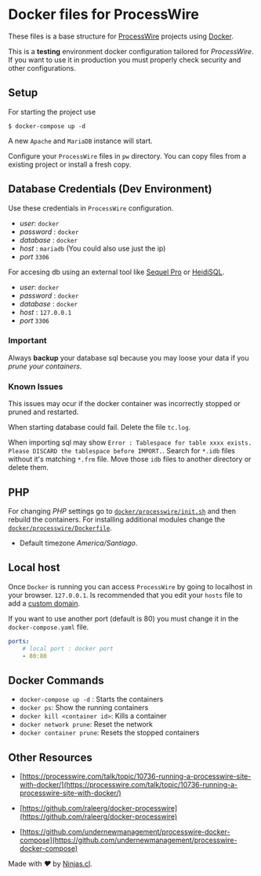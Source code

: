 # Docker files for ProcessWire

These files is a base structure for [ProcessWire](https://processwire.com)
projects using [Docker](https://www.docker.com/).

This is a **testing** environment docker configuration tailored for *ProcessWire*. If you want to use it in production you must properly check security and other configurations.

## Setup

For starting the project use

`$ docker-compose up -d`

A new `Apache` and `MariaDB` instance will start.

Configure your `ProcessWire` files in `pw` directory. You can copy
files from a existing project or install a fresh copy.

## Database Credentials (Dev Environment)

Use these credentials in `ProcessWire` configuration.

- *user*: `docker`
- *password* : `docker`
- *database* : `docker`
- *host* : `mariadb` (You could also use just the ip)
- *port* `3306`

For accesing db using an external tool like [Sequel Pro](https://www.sequelpro.com/) or [HeidiSQL](https://www.heidisql.com/).

- *user*: `docker`
- *password* : `docker`
- *database* : `docker`
- *host* : `127.0.0.1`
- *port* `3306`

### Important

Always **backup** your database sql because you may loose your data if you *prune your containers*.

### Known Issues

This issues may ocur if the docker container was incorrectly stopped or pruned and restarted.

When starting database could fail. Delete the file `tc.log`.

When importing sql may show `Error : Tablespace for table xxxx exists. Please DISCARD the tablespace before IMPORT.`. Search for `*.idb` files without it's matching `*.frm` file. Move those `idb` files to another directory or delete them.

## PHP

For changing *PHP* settings go to [`docker/processwire/init.sh`](/docker/processwire/init.sh) and then rebuild
the containers. For installing additional modules change the [`docker/processwire/Dockerfile`](/docker/processwire/Dockerfile).

- Default timezone *America/Santiago*.

## Local host

Once `Docker` is running you can access `ProcessWire` by going to localhost
in your browser. `127.0.0.1`. Is recommended that you edit your `hosts` file
to add a [custom domain](https://www.howtogeek.com/howto/27350/beginner-geek-how-to-edit-your-hosts-file/).

If you want to use another port (default is 80) you must change it in the `docker-compose.yaml` file.

```yml
ports:
    # local port : docker port
    - 80:80
```

## Docker Commands

- `docker-compose up -d` : Starts the containers
- `docker ps`: Show the running containers
- `docker kill <container id>`: Kills a container
- `docker network prune`: Reset the network
- `docker container prune`: Resets the stopped containers

## Other Resources

- [https://processwire.com/talk/topic/10736-running-a-processwire-site-with-docker/](https://processwire.com/talk/topic/10736-running-a-processwire-site-with-docker/)

- [https://github.com/raleerg/docker-processwire](https://github.com/raleerg/docker-processwire)

- [https://github.com/undernewmanagement/processwire-docker-compose](https://github.com/undernewmanagement/processwire-docker-compose)



Made with <i class="fa fa-heart">&#9829;</i> by <a href="https://ninjas.cl" target="_blank">Ninjas.cl</a>.
